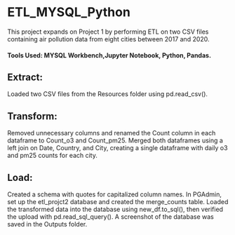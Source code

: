 # ETL_MYSQL_Python
This project expands on Project 1 by performing ETL on two CSV files containing air pollution data from eight cities between 2017 and 2020.

#### Tools Used: MYSQL Workbench,Jupyter Notebook, Python, Pandas.

## Extract:
Loaded two CSV files from the Resources folder using pd.read_csv().

## Transform:
Removed unnecessary columns and renamed the Count column in each dataframe to Count_o3 and Count_pm25. Merged both dataframes using a left join on Date, Country, and City, creating a single dataframe with daily o3 and pm25 counts for each city.

## Load:
Created a schema with quotes for capitalized column names. In PGAdmin, set up the etl_projct2 database and created the merge_counts table. Loaded the transformed data into the database using new_df.to_sql(), then verified the upload with pd.read_sql_query(). A screenshot of the database was saved in the Outputs folder.
